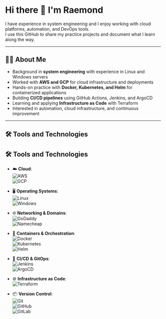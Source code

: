 # Hi there 👋 I'm Raemond 

I have experience in system engineering and I enjoy working with cloud platforms, automation, and DevOps tools.  
I use this GitHub to share my practice projects and document what I learn along the way.  

---

## 🧑‍💻 About Me  
- Background in **system engineering** with experience in Linux and Windows servers  
- Worked with **AWS and GCP** for cloud infrastructure and deployments  
- Hands-on practice with **Docker, Kubernetes, and Helm** for containerized applications  
- Building **CI/CD pipelines** using GitHub Actions, Jenkins, and ArgoCD  
- Learning and applying **Infrastructure as Code** with Terraform  
- Interested in automation, cloud infrastructure, and continuous improvement  

---

## 🛠️ Tools and Technologies  

## 🛠️ Tools and Technologies  

- ☁️ **Cloud**:  
  ![AWS](https://img.shields.io/badge/AWS-232F3E?style=flat&logo=amazonaws&logoColor=white)  
  ![GCP](https://img.shields.io/badge/GCP-4285F4?style=flat&logo=googlecloud&logoColor=white)  

- 🖥️ **Operating Systems**:  
  ![Linux](https://img.shields.io/badge/Linux-FCC624?style=flat&logo=linux&logoColor=black)  
  ![Windows](https://img.shields.io/badge/Windows-0078D6?style=flat&logo=windows&logoColor=white)  

- 🌐 **Networking & Domains**:  
  ![GoDaddy](https://img.shields.io/badge/GoDaddy-1BDBDB?style=flat&logo=godaddy&logoColor=black)  
  ![Namecheap](https://img.shields.io/badge/Namecheap-DE3723?style=flat&logo=namecheap&logoColor=white)  

- 🐳 **Containers & Orchestration**:  
  ![Docker](https://img.shields.io/badge/Docker-2496ED?style=flat&logo=docker&logoColor=white)  
  ![Kubernetes](https://img.shields.io/badge/Kubernetes-326CE5?style=flat&logo=kubernetes&logoColor=white)  
  ![Helm](https://img.shields.io/badge/Helm-0F1689?style=flat&logo=helm&logoColor=white)  

- 🚀 **CI/CD & GitOps**:  
  ![Jenkins](https://img.shields.io/badge/Jenkins-D24939?style=flat&logo=jenkins&logoColor=white)  
  ![ArgoCD](https://img.shields.io/badge/ArgoCD-FC6D26?style=flat&logo=argo&logoColor=white)  

- ⚙️ **Infrastructure as Code**:  
  ![Terraform](https://img.shields.io/badge/Terraform-7B42BC?style=flat&logo=terraform&logoColor=white)  

- 📦 **Version Control**:  
  ![Git](https://img.shields.io/badge/Git-F05032?style=flat&logo=git&logoColor=white)  
  ![GitHub](https://img.shields.io/badge/GitHub-181717?style=flat&logo=github&logoColor=white)  
  ![GitLab](https://img.shields.io/badge/GitLab-FC6D26?style=flat&logo=gitlab&logoColor=white)  
